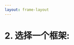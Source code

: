 ```yaml
---
layout: frame-layout
---
```


# 2. 选择一个框架:

<RadioGroup>

<RadioCard href="electron" label="Electron" icon="https://cdn.svgporn.com/logos/electron.svg" />
<RadioCard href="flutter" label="Flutter" icon="https://cdn.svgporn.com/logos/flutter.svg" />
<RadioCard href="uni-app" label="Uni-app" icon="https://qiniu-web-assets.dcloud.net.cn/unidoc/zh/icon.png" />
<RadioCard href="ionic" label="Ionic" icon="https://cdn.svgporn.com/logos/ionic-icon.svg" />
<RadioCard href="expo" label="Expo" icon="https://cdn.svgporn.com/logos/expo-icon.svg" />

</RadioGroup>